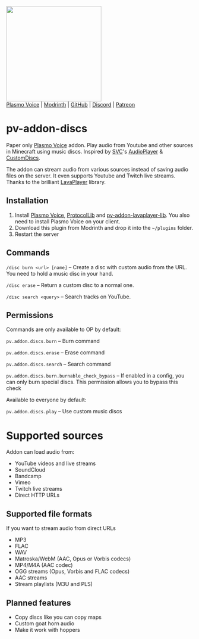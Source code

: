 <img src="https://i.imgur.com/4o67Wn1.png" width="256"/>

<div>
    <a href="https://modrinth.com/mod/plasmo-voice">Plasmo Voice</a>
    <span> | </span>
    <a href="https://modrinth.com/plugin/pv-addon-discs">Modrinth</a>
    <span> | </span>
    <a href="https://github.com/plasmoapp/pv-addon-discs/">GitHub</a>
    <span> | </span>
    <a href="https://discord.com/invite/uueEqzwCJJ">Discord</a>
     <span> | </span>
    <a href="https://www.patreon.com/plasmomc">Patreon</a>
</div>

# pv-addon-discs

Paper only [Plasmo Voice](https://github.com/plasmoapp/plasmo-voice) addon. Play audio from Youtube and other sources in Minecraft using music discs. Inspired by [SVC](https://github.com/henkelmax/simple-voice-chat)'s [AudioPlayer](https://github.com/henkelmax/audio-player) & [CustomDiscs](https://github.com/Navoei/CustomDiscs).

The addon can stream audio from various sources instead of saving audio files on the server. It even supports Youtube and Twitch live streams. Thanks to the brilliant [LavaPlayer](https://github.com/sedmelluq/lavaplayer) library.

## Installation

1. Install [Plasmo Voice](https://modrinth.com/mod/plasmo-voice), [ProtocolLib](https://www.spigotmc.org/resources/protocollib.1997/) and [pv-addon-lavaplayer-lib](https://modrinth.com/mod/pv-addon-lavaplayer-lib). You also need to install Plasmo Voice on your client.
2. Download this plugin from Modrinth and drop it into the `~/plugins` folder.
3. Restart the server

## Commands

`/disc burn <url> [name]` – Create a disc with custom audio from the URL. You need to hold a music disc in your hand.

`/disc erase` – Return a custom disc to a normal one.

`/disc search <query>` – Search tracks on YouTube.

## Permissions

Commands are only available to OP by default:

`pv.addon.discs.burn` – Burn command

`pv.addon.discs.erase` – Erase command

`pv.addon.discs.search` – Search command

`pv.addon.discs.burn.burnable_check_bypass` – If enabled in a config, you can only burn special discs. This permission allows you to bypass this check

Available to everyone by default:

`pv.addon.discs.play` – Use custom music discs

# Supported sources

Addon can load audio from:

- YouTube videos and live streams
- SoundCloud
- Bandcamp
- Vimeo
- Twitch live streams
- Direct HTTP URLs

## Supported file formats

If you want to stream audio from direct URLs

- MP3
- FLAC
- WAV
- Matroska/WebM (AAC, Opus or Vorbis codecs)
- MP4/M4A (AAC codec)
- OGG streams (Opus, Vorbis and FLAC codecs)
- AAC streams
- Stream playlists (M3U and PLS)

## Planned features

- Copy discs like you can copy maps
- Custom goat horn audio
- Make it work with hoppers
